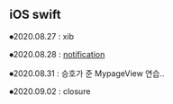 ## iOS swift

⏺2020.08.27 : xib

⏺2020.08.28 : [notification](https://github.com/lee-yujinn/iOS/tree/master/iOS_notification_pratice)

⏺2020.08.31 : 승호가 준 MypageView 연습..

⏺2020.09.02 : closure

